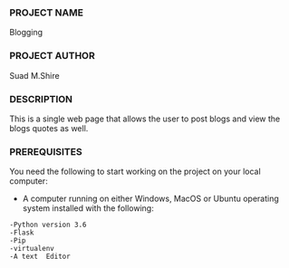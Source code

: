 ### PROJECT NAME
Blogging
### PROJECT AUTHOR
Suad M.Shire
### DESCRIPTION
This is a single web page that allows the user to post blogs and view the blogs quotes as well.
### PREREQUISITES
You need the following to start working on the project on your local computer:
* A computer running on either Windows, MacOS or Ubuntu operating system installed with the following:

```
-Python version 3.6
-Flask
-Pip
-virtualenv
-A text  Editor



